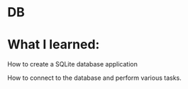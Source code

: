 # DB

# What I learned:

How to create a SQLite database application

How to connect to the database and perform various tasks. 
